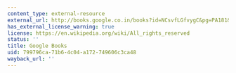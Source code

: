 ```yaml
---
content_type: external-resource
external_url: http://books.google.co.in/books?id=NCsvfLGfvygC&pg=PA181&lpg=PA181&dq=The+Mapping+of+New+Spain:+Indigenous+Cartography+and+the+Maps+of+the+Relaciones+Geogr%C3%A1ficas&source=bl&ots=a28XV2KDBs&sig=4bRfoAVY-DVx2m4TczJ8kqdrBWo&hl=en&ei=8gmcTu_RGITmrAeinq39Aw&sa=X&oi=book_result&ct=result&resnum=5&ved=0CDQQ6AEwBA#v=onepage&q&f=false
has_external_license_warning: true
license: https://en.wikipedia.org/wiki/All_rights_reserved
status: ''
title: Google Books
uid: 799796ca-71b6-4c04-a172-749606c3ca48
wayback_url: ''
---
```

